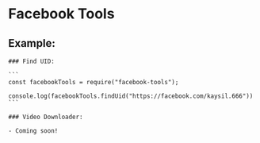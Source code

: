 # Facebook Tools

## Example:

    ### Find UID:

    ```
    const facebookTools = require("facebook-tools");
    
    console.log(facebookTools.findUid("https://facebook.com/kaysil.666"))
    ```

    ### Video Downloader:

    - Coming soon!